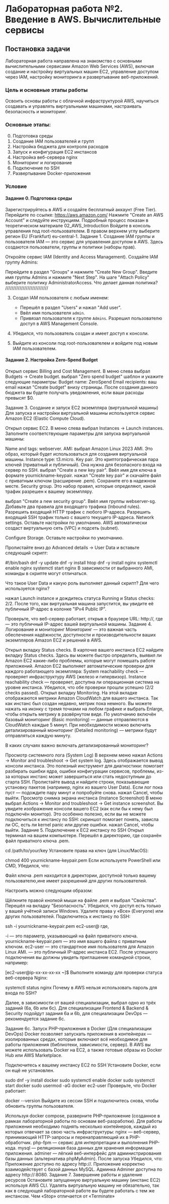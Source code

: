 # Лабораторная работа №2. Введение в AWS. Вычислительные сервисы

## Постановка задачи

Лабораторная работа направлена на знакомство с основными вычислительными сервисами Amazon Web Services (AWS), включая создание и настройку виртуальных машин EC2, управление доступом через IAM, настройку мониторинга и развертывание веб-приложений.


### Цель и основные этапы работы

Освоить основы работы с облачной инфраструктурой AWS, научиться создавать и управлять виртуальными машинами, настраивать безопасность и мониторинг.

### Основные этапы:

0. Подготовка среды
1. Создание IAM пользователей и групп
2. Настройка бюджета для контроля расходов
3. Запуск и конфигурация EC2 инстансов
4. Настройка веб-сервера nginx
5. Мониторинг и логирование
6. Подключение по SSH
7. Развертывание Docker-приложения

### Условие

#### Задание 0. Подготовка среды
Зарегистрируйтесь в AWS и создайте бесплатный аккаунт (Free Tier).
Перейдите по ссылке: https://aws.amazon.com/
Нажмите "Create an AWS Account" и следуйте инструкциям.
Подробный процесс показан в теоретическом материале 02_AWS_Introduction
Войдите в консоль управления под root-пользователем.
В правом верхнем углу выберите регион EU (Frankfurt) eu-central-1.
Задание 1. Создание IAM группы и пользователя
IAM — это сервис для управления доступом в AWS. Здесь создаются пользователи, группы и политики (наборы прав).

Откройте сервис IAM (Identity and Access Management).
Создайте IAM группу Admins:

Перейдите в раздел "Groups" и нажмите "Create New Group".
Введите имя группы Admins и нажмите "Next Step".
На шаге "Attach Policy" выберите политику AdministratorAccess.
Что делает данная политика?
///////////////////////////


3. Создал IAM пользователя с любым именем:
    * Перешёл в раздел "Users" и нажал "Add user".
    * Ввёл имя пользователя `admin`.
    * Привязал пользователя к группе `Admins`.
    Разрешил пользователю доступ в AWS Management Console.
4. Убедился, что пользователь создан и имеет доступ к консоли.

5. Выйдите из консоли под root-пользователем и войдите под новым IAM пользователем.


#### Задание 2. Настройка Zero-Spend Budget
Открыл сервис Billing and Cost Management.
В меню слева выбрал Budgets → Create budget.
выбрал "Zero spend budget" шаблон и укажите следующие параметры:
Budget name: ZeroSpend
Email recipients: ваш email
нажал "Create budget" внизу страницы.
После создания данного бюджета вы будете получать уведомления, если ваши расходы превысят $0.

Задание 3. Создание и запуск EC2 экземпляра (виртуальной машины)
Для запуска и настройки виртуальной машины используется сервис Amazon EC2 (Elastic Compute Cloud).

Открыл сервис EC2.
В меню слева выбрал Instances → Launch instances.
Заполните соответствующие параметры для запуска виртуальной машины:

Name and tags: webserver.
AMI: выбрал Amazon Linux 2023 AMI. Это образ, который будет использоваться для создания виртуальной машины.
Instance type: t3.micro.
Key pair. Это криптографическая пара ключей (приватный и публичный). Она нужна для безопасного входа на сервер по SSH.
выбрал "Create a new key pair".
Ввёл имя для ключа в формате yournickname-keypair.
нажал "Create key pair" и скачайте файл с приватным ключом (расширение .pem). Сохраните его в надежном месте.
Security group. Это набор правил, которые определяют, какой трафик разрешен к вашему экземпляру.

выбрал "Create a new security group".
Ввёл имя группы webserver-sg.
Добавьте два правила для входящего трафика (Inbound rules).
Разрешить входящий HTTP трафик с любого IP-адреса.
Разрешить входящий SSH трафик только с вашего текущего IP-адреса.
Network settings. Оставьте настройки по умолчанию. AWS автоматически создаст виртуальную сеть (VPC) и подсеть (subnet).

Configure Storage. Оставьте настройки по умолчанию.

Пролистайте вниз до Advanced details → User Data и вставьте следующий скрипт:

#!/bin/bash
dnf -y update
dnf -y install htop
dnf -y install nginx
systemctl enable nginx
systemctl start nginx
В зависимости от выбранного AMI, команды в скрипте могут отличаться.

Что такое User Data и какую роль выполняет данный скрипт? Для чего используется nginx?

нажал Launch instance и дождитесь статуса Running и Status checks: 2/2. После того, как виртуальная машина запустится, вы увидите её публичный IP-адрес в колонке "IPv4 Public IP".

Проверьте, что веб-сервер работает, открыв в браузере URL: http://<Public-IP>, где <Public-IP> — это публичный IP-адрес вашей виртуальной машины.
Задание 4. Логирование и мониторинг
Мониторинг — это важная часть обеспечения надёжности, доступности и производительности ваших экземпляров Amazon EC2 и решений в AWS.

Открыл вкладку Status checks.
В карточке вашего инстанса EC2 найдите вкладку Status checks.
Здесь вы можете быстро определить, выявил ли Amazon EC2 какие-либо проблемы, которые могут помешать работе приложений.
Amazon EC2 выполняет автоматические проверки для каждого работающего экземпляра:
System reachability check — проверяет инфраструктуру AWS (железо и гипервизор).
Instance reachability check — проверяет, доступна ли операционная система на уровне инстанса.
Убедился, что обе проверки прошли успешно (2/2 checks passed).
Открыл вкладку Monitoring.
На этой вкладке отображаются метрики Amazon CloudWatch для вашего инстанса.
Так как инстанс был создан недавно, метрик пока немного.
Вы можете нажать на иконку с тремя точками на любом графике и выбрать Enlarge, чтобы открыть метрику в развёрнутом виде.
По умолчанию включён базовый мониторинг (Basic monitoring) — данные отправляются в CloudWatch каждые 5 минут.
При необходимости можно включить детализированный мониторинг (Detailed monitoring) — метрики будут отправляться каждую минуту.

В каких случаях важно включать детализированный мониторинг?

Просмотр системного лога (System Log)
В верхнем меню нажал Actions → Monitor and troubleshoot → Get system log.
Здесь отображается вывод консоли инстанса. Это полезный инструмент для диагностики:
помогает разбирать ошибки ядра,
ошибки конфигурации сервисов,
проблемы, из-за которых инстанс может завершиться или стать недоступным до старта SSH.
Пролистайте вывод и найдите строки, показывающие установку пакетов (например, nginx из вашего User Data).
Если лог пока пуст — подождите пару минут и попробуйте снова.
нажал Cancel, чтобы выйти.
Просмотр снимка экрана инстанса (Instance Screenshot)
В меню выбрал Actions → Monitor and troubleshoot → Get instance screenshot.
Вы увидите изображение консоли вашего EC2 (как если бы к нему был подключён монитор).
Это особенно полезно, если вы не можете подключиться к инстансу по SSH: скриншот помогает понять, зависла ли ОС, есть ли kernel panic или другие ошибки.
нажал Cancel, чтобы выйти.
Задание 5. Подключение к EC2 инстансу по SSH
Открыл терминал на вашем компьютере.
Перешёл в директорию, где сохранён файл приватного ключа .pem.

cd /path/to/your/key
Установите права на ключ (для Linux/MacOS):

chmod 400 yournickname-keypair.pem
Если используете PowerShell или CMD, Убедился, что:

Файл ключа .pem находится в директории, доступной только вашему пользователю,ине имеет разрешений для других пользователей.

Настроить можно следующим образом:

Щёлкните правой кнопкой мыши на файле .pem и выбрал "Свойства".
Перешёл на вкладку "Безопасность".
Убедился, что доступ есть только у вашей учётной записи Windows.
Удалите права у «Все» (Everyone) или других пользователей.
Подключитесь к инстансу по SSH:

ssh -i yournickname-keypair.pem ec2-user@<Public-IP>
где,

-i — это параметр, указывающий на файл приватного ключа.
yournickname-keypair.pem — это имя вашего файла с приватным ключом.
ec2-user — это стандартное имя пользователя для Amazon Linux AMI.
<Public-IP> — это публичный IP-адрес инстанса EC2.
После успешного подключения вы должны увидеть приглашение командной строки, например:

[ec2-user@ip-xx-xx-xx-xx ~]$
Выполните команду для проверки статуса веб-сервера Nginx:

systemctl status nginx
Почему в AWS нельзя использовать пароль для входа по SSH?

Далее, в зависимости от вашей специализации, выбрал одно из трёх заданий (6a, 6b или 6c). Для специализации Frontend & Backend & Security подойдут задания 6a и 6b, для специализации DevOps — рекомендуется задание 6c.


Задание 6c. Запуск PHP-приложения в Docker (Для специализации DevOps)
Docker позволяет запускать приложения в контейнерах — изолированных средах, которые включают всё необходимое для работы приложения (библиотеки, зависимости, сервер). В AWS вы можете использовать Docker на EC2, а также готовые образы из Docker Hub или AWS Marketplace.

Подключитесь к вашему инстансу EC2 по SSH
Установите Docker, если он ещё не установлен.

sudo dnf -y install docker
sudo systemctl enable docker
sudo systemctl start docker
sudo usermod -aG docker ec2-user
Проверьте, что Docker работает:

docker --version
Выйдите из сессии SSH и подключитесь снова, чтобы обновить группы пользователя.

Используя docker compose, разверните PHP-приложение (созданное в рамках лабораторной работы по основам веб-разработки). Для работы приложения необходимо поднять несколько контейнеров, каждый из которых отвечает за свою часть инфраструктуры:
nginx — веб-сервер, принимающий HTTP-запросы и перенаправляющий их в PHP-обработчик.
php-fpm — сервис для интерпретации и выполнения PHP-кода.
mysql — реляционная база данных для хранения информации приложения.
adminer — лёгкий веб-интерфейс для администрирования базы данных (альтернатива phpMyAdmin).
После запуска Убедился, что:
Приложение доступно по адресу http://<Public-IP>.
Приложение корректно взаимодействует с базой данных MySQL.
Админка Adminer доступна по адресу http://<Public-IP>:8080.
Задание 7. Завершение работы и удаление ресурсов
Остановите запущенную виртуальную машину (инстанс EC2) используя AWS CLI.
Удалять виртуальную машину не обязательно, так как в следующей лабораторной работе вы будете работать с тем же инстансом.
Чем «Stop» отличается от «Terminate»
